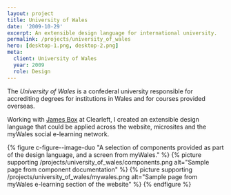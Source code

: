 ```yaml
---
layout: project
title: University of Wales
date: '2009-10-29'
excerpt: An extensible design language for international university.
permalink: /projects/university_of_wales
hero: [desktop-1.png, desktop-2.png]
meta:
  client: University of Wales
  year: 2009
  role: Design
---
```

The _University of Wales_ is a confederal university responsible for accrediting degrees for institutions in Wales and for courses provided overseas.

Working with [James Box][1] at Clearleft, I created an extensible design language that could be applied across the website, microsites and the myWales social e-learning network.

{% figure c-figure--image-duo "A selection of components provided as part of the design language, and a screen from myWales." %}
{% picture supporting /projects/university_of_wales/components.png alt="Sample page from component documentation" %}
{% picture supporting /projects/university_of_wales/mywales.png alt="Sample page from myWales e-learning section of the website" %}
{% endfigure %}

[1]: http://clearleft.com/is/james-box/
